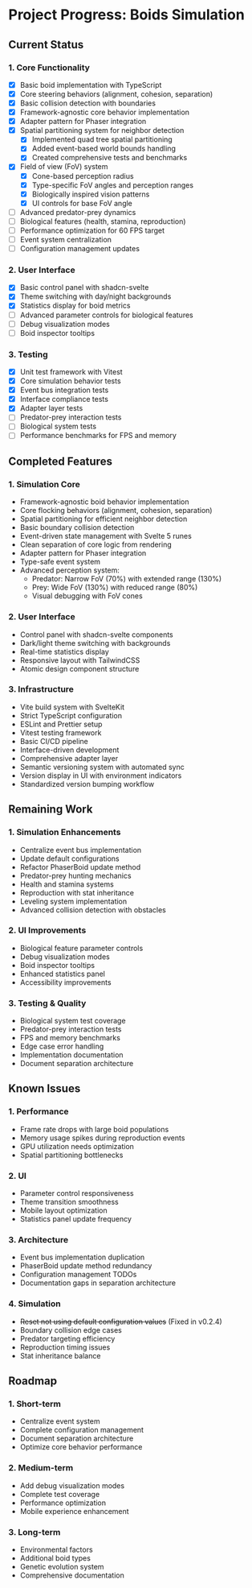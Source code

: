 # Project Progress: Boids Simulation

## Current Status

### 1. Core Functionality

- [x] Basic boid implementation with TypeScript
- [x] Core steering behaviors (alignment, cohesion, separation)
- [x] Basic collision detection with boundaries
- [x] Framework-agnostic core behavior implementation
- [x] Adapter pattern for Phaser integration
- [x] Spatial partitioning system for neighbor detection
  - [x] Implemented quad tree spatial partitioning
  - [x] Added event-based world bounds handling
  - [x] Created comprehensive tests and benchmarks
- [x] Field of view (FoV) system
  - [x] Cone-based perception radius
  - [x] Type-specific FoV angles and perception ranges
  - [x] Biologically inspired vision patterns
  - [x] UI controls for base FoV angle
- [ ] Advanced predator-prey dynamics
- [ ] Biological features (health, stamina, reproduction)
- [ ] Performance optimization for 60 FPS target
- [ ] Event system centralization
- [ ] Configuration management updates

### 2. User Interface

- [x] Basic control panel with shadcn-svelte
- [x] Theme switching with day/night backgrounds
- [x] Statistics display for boid metrics
- [ ] Advanced parameter controls for biological features
- [ ] Debug visualization modes
- [ ] Boid inspector tooltips

### 3. Testing

- [x] Unit test framework with Vitest
- [x] Core simulation behavior tests
- [x] Event bus integration tests
- [x] Interface compliance tests
- [x] Adapter layer tests
- [ ] Predator-prey interaction tests
- [ ] Biological system tests
- [ ] Performance benchmarks for FPS and memory

## Completed Features

### 1. Simulation Core

- Framework-agnostic boid behavior implementation
- Core flocking behaviors (alignment, cohesion, separation)
- Spatial partitioning for efficient neighbor detection
- Basic boundary collision detection
- Event-driven state management with Svelte 5 runes
- Clean separation of core logic from rendering
- Adapter pattern for Phaser integration
- Type-safe event system
- Advanced perception system:
  - Predator: Narrow FoV (70%) with extended range (130%)
  - Prey: Wide FoV (130%) with reduced range (80%)
  - Visual debugging with FoV cones

### 2. User Interface

- Control panel with shadcn-svelte components
- Dark/light theme switching with backgrounds
- Real-time statistics display
- Responsive layout with TailwindCSS
- Atomic design component structure

### 3. Infrastructure

- Vite build system with SvelteKit
- Strict TypeScript configuration
- ESLint and Prettier setup
- Vitest testing framework
- Basic CI/CD pipeline
- Interface-driven development
- Comprehensive adapter layer
- Semantic versioning system with automated sync
- Version display in UI with environment indicators
- Standardized version bumping workflow

## Remaining Work

### 1. Simulation Enhancements

- Centralize event bus implementation
- Update default configurations
- Refactor PhaserBoid update method
- Predator-prey hunting mechanics
- Health and stamina systems
- Reproduction with stat inheritance
- Leveling system implementation
- Advanced collision detection with obstacles

### 2. UI Improvements

- Biological feature parameter controls
- Debug visualization modes
- Boid inspector tooltips
- Enhanced statistics panel
- Accessibility improvements

### 3. Testing & Quality

- Biological system test coverage
- Predator-prey interaction tests
- FPS and memory benchmarks
- Edge case error handling
- Implementation documentation
- Document separation architecture

## Known Issues

### 1. Performance

- Frame rate drops with large boid populations
- Memory usage spikes during reproduction events
- GPU utilization needs optimization
- Spatial partitioning bottlenecks

### 2. UI

- Parameter control responsiveness
- Theme transition smoothness
- Mobile layout optimization
- Statistics panel update frequency

### 3. Architecture

- Event bus implementation duplication
- PhaserBoid update method redundancy
- Configuration management TODOs
- Documentation gaps in separation architecture

### 4. Simulation

- ~~Reset not using default configuration values~~ (Fixed in v0.2.4)
- Boundary collision edge cases
- Predator targeting efficiency
- Reproduction timing issues
- Stat inheritance balance

## Roadmap

### 1. Short-term

- Centralize event system
- Complete configuration management
- Document separation architecture
- Optimize core behavior performance

### 2. Medium-term

- Add debug visualization modes
- Complete test coverage
- Performance optimization
- Mobile experience enhancement

### 3. Long-term

- Environmental factors
- Additional boid types
- Genetic evolution system
- Comprehensive documentation
